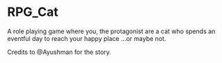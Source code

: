 # RPG_Cat

A role playing game where you, the protagonist are a cat who spends an eventful day to reach your happy place ...or maybe not.

Credits to @Ayushman for the story.
